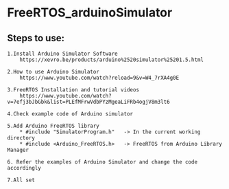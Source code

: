 # FreeRTOS_arduinoSimulator

## Steps to use:

	1.Install Arduino Simulator Software
		https://xevro.be/products/arduino%2520simulator%25201.5.html
		
	2.How to use Arduino Simulator 
		https://www.youtube.com/watch?reload=9&v=W4_7rXA4g0E
	
	3.FreeRTOS Installation and tutorial videos 
		https://www.youtube.com/watch?v=7efj3bJbGbk&list=PLEfMFrwVdbPYzMgeaLiFRb4ogjV8m3lt6
		
	4.Check example code of Arduino simulator 
		
	5.Add Arduino FreeRTOS library 
		* #include "SimulatorProgram.h"   -> In the current working directory
		* #include <Arduino_FreeRTOS.h>	  -> FreeRTOS from Arduino Library Manager
	
	6. Refer the examples of Arduino Simulator and change the code accordingly
	
	7.All set 
	
	

